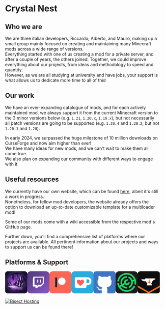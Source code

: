 # Crystal Nest

## Who we are

We are three italian developers, Riccardo, Alberto, and Mauro, making up a small group mainly focused on creating and maintaining many Minecraft mods across a wide range of versions.  
Everything started with one of us creating a mod for a private server, and after a couple of years, the others joined. Together, we could improve everything about our projects, from ideas and methodology to speed and quantity.  
However, as we are all studying at university and have jobs, your support is what allows us to dedicate more time to all of this!

## Our work

We have an ever-expanding catalogue of mods, and for each actively maintained mod, we always support it from the current Minecraft version to the 3 minor versions below (e.g. `1.21`, `1.20.x`, `1.19.x`), but not necessarily all patch versions are going to be supported (e.g. `1.20.4` and `1.20.2`, but not `1.20.1` and `1.20`).

In early 2024, we surpassed the huge milestone of 10 million downloads on CurseForge and now aim higher than ever!  
We have many ideas for new mods, and we can't wait to make them all come true.  
We also plan on expanding our community with different ways to engage with it.

## Useful resources

We currently have our own website, which can be found [here](https://crystalnest.it), albeit it's still a work in progress.  
Nonetheless, for fellow mod developers, the website already offers the option to download an up-to-date customizable template for a multiloader mod!  

Some of our mods come with a wiki accessible from the respective mod's GitHub page.

Further down, you'll find a comprehensive list of platforms where our projects are available. All pertinent information about our projects and ways to support us can be found there!

## Platforms & Support

<a href="https://crystalnest.it"><img alt="Crystal Nest Website" src="https://raw.githubusercontent.com/crystal-nest/mod-fancy-assets/main/crystal-nest/pic512.png" width="14.286%"></a><a href="https://www.twitch.tv/crystal_spider_"><img alt="Twitch" src="https://raw.githubusercontent.com/crystal-nest/mod-fancy-assets/main/twitch/twitch512.png" width="14.286%"></a><a href="https://www.patreon.com/crystalspider"><img alt="Patreon" src="https://raw.githubusercontent.com/crystal-nest/mod-fancy-assets/main/patreon/patreon512.png" width="14.286%"></a><a href="https://ko-fi.com/crystalspider"><img alt="Ko-fi" src="https://raw.githubusercontent.com/crystal-nest/mod-fancy-assets/main/kofi/kofi512.png" width="14.286%"></a><a href="https://github.com/Crystal-Nest"><img alt="Our other projects" src="https://raw.githubusercontent.com/crystal-nest/mod-fancy-assets/main/github/github512.png" width="14.286%"><a href="https://modrinth.com/organization/crystal-nest"><img alt="Modrinth" src="https://raw.githubusercontent.com/crystal-nest/mod-fancy-assets/main/modrinth/modrinth512.png" width="14.286%"></a><a href="https://www.curseforge.com/members/crystalspider/projects"><img alt="CurseForge" src="https://raw.githubusercontent.com/crystal-nest/mod-fancy-assets/main/curseforge/curseforge512.png" width="14.286%"></a>

[![Bisect Hosting](https://www.bisecthosting.com/partners/custom-banners/d559b544-474c-4109-b861-1b2e6ca6026a.webp "Bisect Hosting")](https://bisecthosting.com/crystalspider)
